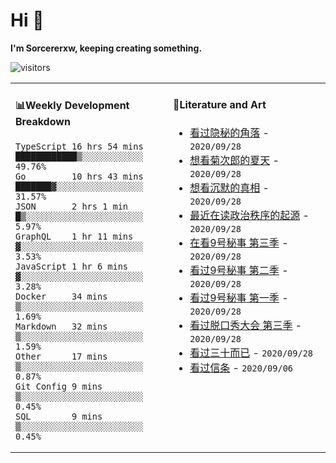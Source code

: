 # Hi 👋

**I'm Sorcererxw, keeping creating something.**

![visitors](https://visitor-badge.glitch.me/badge?page_id=sorcererxw.sorcererx)

<table width="800px">
<tr>
<td valign="top" width="50%">

#### 📊Weekly Development Breakdown

<!--START_SECTION:waka-->
```text
TypeScript 16 hrs 54 mins ████████████▒░░░░░░░░░░░░ 49.76%
Go         10 hrs 43 mins ███████▓░░░░░░░░░░░░░░░░░ 31.57%
JSON       2 hrs 1 min    █▒░░░░░░░░░░░░░░░░░░░░░░░ 5.97%
GraphQL    1 hr 11 mins   ▓░░░░░░░░░░░░░░░░░░░░░░░░ 3.53%
JavaScript 1 hr 6 mins    ▓░░░░░░░░░░░░░░░░░░░░░░░░ 3.28%
Docker     34 mins        ▒░░░░░░░░░░░░░░░░░░░░░░░░ 1.69%
Markdown   32 mins        ▒░░░░░░░░░░░░░░░░░░░░░░░░ 1.59%
Other      17 mins        ▒░░░░░░░░░░░░░░░░░░░░░░░░ 0.87%
Git Config 9 mins         ▒░░░░░░░░░░░░░░░░░░░░░░░░ 0.45%
SQL        9 mins         ▒░░░░░░░░░░░░░░░░░░░░░░░░ 0.45%
```
<!--END_SECTION:waka-->

<td valign="top" width="50%">

#### 💃Literature and Art

<!--START_SECTION:douban-->
* <a href='http://movie.douban.com/subject/33404425/' target='_blank'>看过隐秘的角落</a> - <code>2020/09/28</code>
* <a href='http://movie.douban.com/subject/1293359/' target='_blank'>想看菊次郎的夏天</a> - <code>2020/09/28</code>
* <a href='http://movie.douban.com/subject/33447642/' target='_blank'>想看沉默的真相</a> - <code>2020/09/28</code>
* <a href='https://book.douban.com/subject/25971624/' target='_blank'>最近在读政治秩序的起源</a> - <code>2020/09/28</code>
* <a href='http://movie.douban.com/subject/26647711/' target='_blank'>在看9号秘事 第三季</a> - <code>2020/09/28</code>
* <a href='http://movie.douban.com/subject/26341777/' target='_blank'>看过9号秘事 第二季</a> - <code>2020/09/28</code>
* <a href='http://movie.douban.com/subject/20452350/' target='_blank'>看过9号秘事 第一季</a> - <code>2020/09/28</code>
* <a href='http://movie.douban.com/subject/34840339/' target='_blank'>看过脱口秀大会 第三季</a> - <code>2020/09/28</code>
* <a href='http://movie.douban.com/subject/26608230/' target='_blank'>看过三十而已</a> - <code>2020/09/28</code>
* <a href='http://movie.douban.com/subject/30444960/' target='_blank'>看过信条</a> - <code>2020/09/06</code>

<!--END_SECTION:douban-->

</td>
</tr>
</table>
